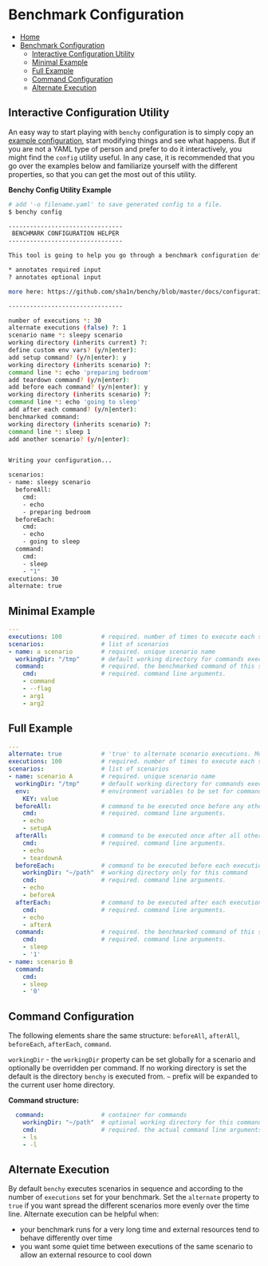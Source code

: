 # Benchmark Configuration 

- [Home](README.md)
- [Benchmark Configuration](#benchmark-configuration)
  - [Interactive Configuration Utility](#interactive-configuration-utility)
  - [Minimal Example](#minimal-example)
  - [Full Example](#full-example)
  - [Command Configuration](#command-configuration)
  - [Alternate Execution](#alternate-execution)

## Interactive Configuration Utility
An easy way to start playing with `benchy` configuration is to simply copy an [example configuration](#full-example), start modifying things and see what happens. But if you are not a YAML type of person and prefer to do it interactively, you might find the `config` utility useful. In any case, it is recommended that you go over the examples below and familiarize yourself with the different properties, so that you can get the most out of this utility.

**Benchy Config Utility Example** 
```bash
# add '-o filename.yaml' to save generated config to a file.
$ benchy config

--------------------------------
 BENCHMARK CONFIGURATION HELPER
--------------------------------

This tool is going to help you go through a benchmark configuration definition.

* annotates required input
? annotates optional input

more here: https://github.com/sha1n/benchy/blob/master/docs/configuration.md

--------------------------------

number of executions *: 30
alternate executions (false) ?: 1
scenario name *: sleepy scenario
working directory (inherits current) ?:
define custom env vars? (y/n|enter):
add setup command? (y/n|enter): y
working directory (inherits scenario) ?:
command line *: echo 'preparing bedroom'
add teardown command? (y/n|enter):
add before each command? (y/n|enter): y
working directory (inherits scenario) ?:
command line *: echo 'going to sleep'
add after each command? (y/n|enter):
benchmarked command:
working directory (inherits scenario) ?:
command line *: sleep 1
add another scenario? (y/n|enter):


Writing your configuration...

scenarios:
- name: sleepy scenario
  beforeAll:
    cmd:
    - echo
    - preparing bedroom
  beforeEach:
    cmd:
    - echo
    - going to sleep
  command:
    cmd:
    - sleep
    - "1"
executions: 30
alternate: true
```

## Minimal Example
```yaml
---
executions: 100           # required. number of times to execute each scenario
scenarios:                # list of scenarios
- name: a scenario        # required. unique scenario name 
  workingDir: "/tmp"      # default working directory for commands executed in the context of this scenario 
  command:                # required. the benchmarked command of this scenario - the one stats are collected for
    cmd:                  # required. command line arguments.
    - command
    - --flag
    - arg1
    - arg2
```

## Full Example

```yaml
---
alternate: true           # 'true' to alternate scenario executions. More details below. (default=false)
executions: 100           # required. number of times to execute each scenario
scenarios:                # list of scenarios
- name: scenario A        # required. unique scenario name 
  workingDir: "/tmp"      # default working directory for commands executed in the context of this scenario 
  env:                    # environment variables to be set for commands executed in the context of this scenario 
    KEY: value
  beforeAll:              # command to be executed once before any other command is executed in the context of this scenario
    cmd:                  # required. command line arguments.
    - echo
    - setupA
  afterAll:               # command to be executed once after all other commands in the context of this scenario
    cmd:                  # required. command line arguments.
    - echo
    - teardownA
  beforeEach:             # command to be executed before each execution of this scenario
    workingDir: "~/path"  # working directory only for this command
    cmd:                  # required. command line arguments.
    - echo
    - beforeA
  afterEach:              # command to be executed after each execution of this scenario
    cmd:                  # required. command line arguments.
    - echo
    - afterA
  command:                # required. the benchmarked command of this scenario - the one stats are collected for
    cmd:                  # required. command line arguments.
    - sleep
    - '1'
- name: scenario B
  command:
    cmd:
    - sleep
    - '0'
```

## Command Configuration
The following elements share the same structure: `beforeAll`, `afterAll`, `beforeEach`, `afterEach`, `command`. 

`workingDir` - the `workingDir` property can be set globally for a scenario and optionally be overridden per command. If no working directory is set the default is the directory `benchy` is executed from. `~` prefix will be expanded to the current user home directory.

**Command structure:**
```yaml
  command:                # container for commands
    workingDir: "~/path"  # optional working directory for this command
    cmd:                  # required. the actual command line arguments to run
    - ls
    - -l
```

## Alternate Execution
By default `benchy` executes scenarios in sequence and according to the number of `executions` set for your benchmark. Set the `alternate` property to `true` if you want spread the different scenarios more evenly over the time line. 
Alternate execution can be helpful when:
- your benchmark runs for a very long time and external resources tend to behave differently over time
- you want some quiet time between executions of the same scenario to allow an external resource to cool down
